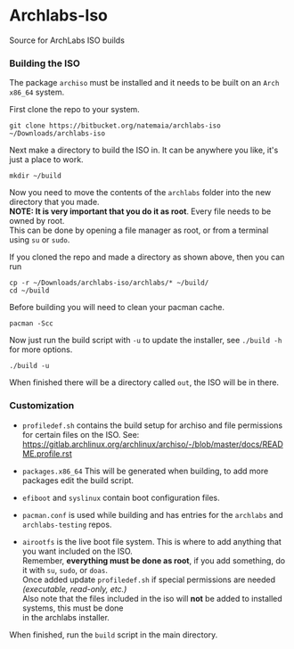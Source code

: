 # Archlabs-Iso

Source for ArchLabs ISO builds


### Building the ISO

The package `archiso` must be installed and it needs to be built on an `Arch x86_64` system.

First clone the repo to your system.

    git clone https://bitbucket.org/natemaia/archlabs-iso ~/Downloads/archlabs-iso


Next make a directory to build the ISO in. It can be anywhere you like, it's just a place to work.

    mkdir ~/build


Now you need to move the contents of the `archlabs` folder into the new directory that you made.  
**NOTE: It is very important that you do it as root**. Every file needs to be owned by root.  
This can be done by opening a file manager as root, or from a terminal using `su` or `sudo`.

If you cloned the repo and made a directory as shown above, then you can run

    cp -r ~/Downloads/archlabs-iso/archlabs/* ~/build/
	cd ~/build


Before building you will need to clean your pacman cache.

    pacman -Scc


Now just run the build script with `-u` to update the installer, see `./build -h` for more options.

    ./build -u


When finished there will be a directory called `out`, the ISO will be in there.


### Customization

- `profiledef.sh` contains the build setup for archiso and file permissions for certain files on the ISO.
   See: https://gitlab.archlinux.org/archlinux/archiso/-/blob/master/docs/README.profile.rst

- `packages.x86_64` This will be generated when building, to add more packages edit the build script.

- `efiboot` and `syslinux` contain boot configuration files.

- `pacman.conf` is used while building and has entries for the `archlabs` and `archlabs-testing` repos.

- `airootfs` is the live boot file system. This is where to add anything that you want included on the ISO.  
Remember, **everything must be done as root**, if you add something, do it with `su`, `sudo`, or `doas`.  
Once added update `profiledef.sh` if special permissions are needed *(executable, read-only, etc.)*  
Also note that the files included in the iso will **not** be added to installed systems, this must be done  
in the archlabs installer.

When finished, run the `build` script in the main directory.

